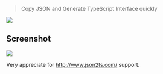 > Copy JSON and Generate TypeScript Interface quickly

[![](https://img.shields.io/badge/version-v1.0-green)](./Json2TS.alfredworkflow)

## Screenshot


![](./screenshot.gif)


Very appreciate for http://www.json2ts.com/ support.
